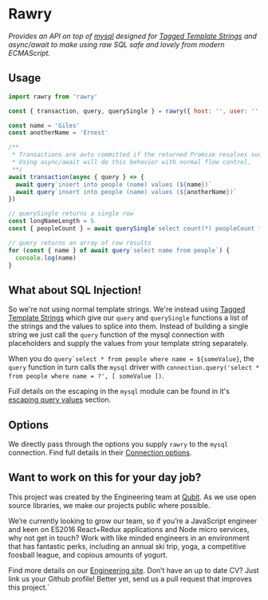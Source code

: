 # Rawry

_Provides an API on top of [mysql](https://www.npmjs.com/package/mysql) designed for [Tagged Template Strings](https://developer.mozilla.org/en-US/docs/Web/JavaScript/Reference/Template_literals#Tagged_template_literals) and async/await to make using raw SQL safe and lovely from modern ECMAScript._

## Usage

```js
import rawry from 'rawry'

const { transaction, query, querySingle } = rawry({ host: '', user: '', password: '', database: '' })

const name = 'Giles'
const anotherName = 'Ernest'

/**
 * Transactions are auto committed if the returned Promise resolves successfully.
 * Using async/await will do this behavior with normal flow control.
 **/
await transaction(async { query } => {
  await query`insert into people (name) values (${name})`
  await query`insert into people (name) values (${anotherName})`
})

// querySingle returns a single row
const longNameLength = 5
const { peopleCount } = await querySingle`select count(*) peopleCount from people where length(name)>${longNameLength}`

// query returns an array of row results
for (const { name } of await query`select name from people`) {
  console.log(name)
}
```

## What about SQL Injection!

So we're not using normal template strings.
We're instead using [Tagged Template Strings](https://developer.mozilla.org/en-US/docs/Web/JavaScript/Reference/Template_literals#Tagged_template_literals) which give our `query` and `querySingle` functions a list of the strings and the values to splice into them.
Instead of building a single string we just call the `query` function of the mysql connection with placeholders and supply the values from your template string separately.

When you do ``query`select * from people where name = ${someValue}``, the `query` function in turn calls the `mysql` driver with `connection.query('select * from people where name = ?', [ someValue ])`.

Full details on the escaping in the `mysql` module can be found in it's [escaping query values](https://www.npmjs.com/package/mysql#escaping-query-values) section.

## Options

We directly pass through the options you supply `rawry` to the `mysql` connection. Find full details in their [Connection options](https://www.npmjs.com/package/mysql#connection-options).

## Want to work on this for your day job?

This project was created by the Engineering team at [Qubit](http://www.qubit.com). As we use open source libraries, we make our projects public where possible.

We’re currently looking to grow our team, so if you’re a JavaScript engineer and keen on ES2016 React+Redux applications and Node micro services, why not get in touch? Work with like minded engineers in an environment that has fantastic perks, including an annual ski trip, yoga, a competitive foosball league, and copious amounts of yogurt.

Find more details on our [Engineering site](https://eng.qubit.com). Don’t have an up to date CV? Just link us your Github profile! Better yet, send us a pull request that improves this project.`
